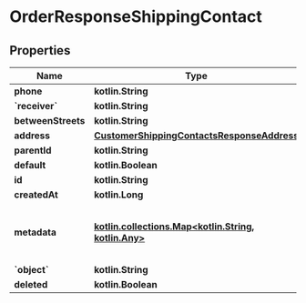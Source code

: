 
# OrderResponseShippingContact

## Properties
Name | Type | Description | Notes
------------ | ------------- | ------------- | -------------
**phone** | **kotlin.String** |  |  [optional]
**&#x60;receiver&#x60;** | **kotlin.String** |  |  [optional]
**betweenStreets** | **kotlin.String** |  |  [optional]
**address** | [**CustomerShippingContactsResponseAddress**](CustomerShippingContactsResponseAddress.md) |  |  [optional]
**parentId** | **kotlin.String** |  |  [optional]
**default** | **kotlin.Boolean** |  |  [optional]
**id** | **kotlin.String** |  |  [optional]
**createdAt** | **kotlin.Long** |  |  [optional]
**metadata** | [**kotlin.collections.Map&lt;kotlin.String, kotlin.Any&gt;**](kotlin.Any.md) | Metadata associated with the shipping contact |  [optional]
**&#x60;object&#x60;** | **kotlin.String** |  |  [optional]
**deleted** | **kotlin.Boolean** |  |  [optional]



